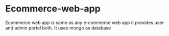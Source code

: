 # Ecommerce-web-app
Ecommerce web app is same as any e-commerce web app it provides user and admin portal both.
It uses mongo as database
